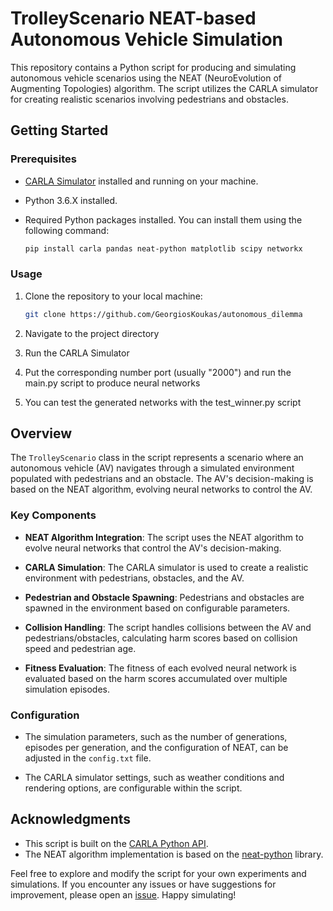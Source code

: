 # TrolleyScenario NEAT-based Autonomous Vehicle Simulation

This repository contains a Python script for producing and simulating autonomous vehicle scenarios using the NEAT (NeuroEvolution of Augmenting Topologies) algorithm. The script utilizes the CARLA simulator for creating realistic scenarios involving pedestrians and obstacles. 

## Getting Started

### Prerequisites
- [CARLA Simulator](https://carla.org/) installed and running on your machine.
- Python 3.6.X installed.
- Required Python packages installed. You can install them using the following command:

    ```bash
    pip install carla pandas neat-python matplotlib scipy networkx


### Usage

1. Clone the repository to your local machine:
    ```bash
    git clone https://github.com/GeorgiosKoukas/autonomous_dilemma


2. Navigate to the project directory

3. Run the CARLA Simulator
   
3. Put the corresponding number port (usually "2000") and run the main.py script to produce neural networks 

4. You can test the generated networks with the test_winner.py script


## Overview

The `TrolleyScenario` class in the script represents a scenario where an autonomous vehicle (AV) navigates through a simulated environment populated with pedestrians and an obstacle. The AV's decision-making is based on the NEAT algorithm, evolving neural networks to control the AV.

### Key Components

- **NEAT Algorithm Integration**: The script uses the NEAT algorithm to evolve neural networks that control the AV's decision-making.

- **CARLA Simulation**: The CARLA simulator is used to create a realistic environment with pedestrians, obstacles, and the AV.

- **Pedestrian and Obstacle Spawning**: Pedestrians and obstacles are spawned in the environment based on configurable parameters.

- **Collision Handling**: The script handles collisions between the AV and pedestrians/obstacles, calculating harm scores based on collision speed and pedestrian age.

- **Fitness Evaluation**: The fitness of each evolved neural network is evaluated based on the harm scores accumulated over multiple simulation episodes.

### Configuration

- The simulation parameters, such as the number of generations, episodes per generation, and the configuration of NEAT, can be adjusted in the `config.txt` file.

- The CARLA simulator settings, such as weather conditions and rendering options, are configurable within the script.


## Acknowledgments

- This script is built on the [CARLA Python API](https://carla.readthedocs.io/).
- The NEAT algorithm implementation is based on the [neat-python](https://neat-python.readthedocs.io/) library.

Feel free to explore and modify the script for your own experiments and simulations. If you encounter any issues or have suggestions for improvement, please open an [issue](https://github.com/GeorgiosKoukas/autonomous_dilemma/issues). Happy simulating!


